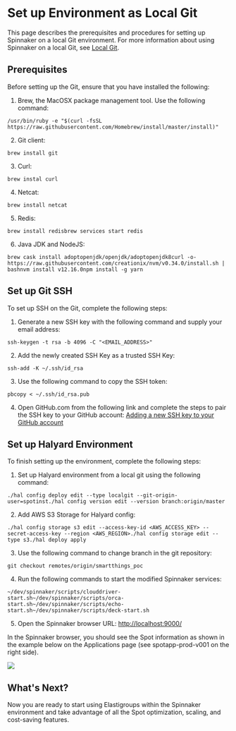 # Set up Environment as Local Git

This page describes the prerequisites and procedures for setting up Spinnaker on a local Git environment. For more information about using Spinnaker on a local Git, see [Local Git](https://spinnaker.io/setup/install/environment/#local-git).

## Prerequisites

Before setting up the Git, ensure that you have installed the following:

1. Brew, the MacOSX package management tool. Use the following command:

`/usr/bin/ruby -e "$(curl -fsSL https://raw.githubusercontent.com/Homebrew/install/master/install)"`

2. Git client:

`brew install git`

3. Curl:

`brew instal curl`

4. Netcat:

`brew install netcat`

5. Redis:

`brew install redisbrew services start redis`

6. Java JDK and NodeJS:

```
brew cask install adoptopenjdk/openjdk/adoptopenjdk8curl -o- https://raw.githubusercontent.com/creationix/nvm/v0.34.0/install.sh | bashnvm install v12.16.0npm install -g yarn
```

## Set up Git SSH

To set up SSH on the Git, complete the following steps:

1. Generate a new SSH key with the following command and supply your email address:

`ssh-keygen -t rsa -b 4096 -C "<EMAIL_ADDRESS>"`

2. Add the newly created SSH Key as a trusted SSH Key:

`ssh-add -K ~/.ssh/id_rsa`

3. Use the following command to copy the SSH token:

`pbcopy < ~/.ssh/id_rsa.pub`

4. Open GitHub.com from the following link and complete the steps to pair the SSH key to your GitHub account: [Adding a new SSH key to your GitHub account](https://docs.github.com/en/free-pro-team@latest/github/authenticating-to-github/adding-a-new-ssh-key-to-your-github-account)

## Set up Halyard Environment

To finish setting up the environment, complete the following steps:

1. Set up Halyard environment from a local git using the following command:

`./hal config deploy edit --type localgit --git-origin-user=spotinst./hal config version edit --version branch:origin/master`

2. Add AWS S3 Storage for Halyard config:

`./hal config storage s3 edit --access-key-id <AWS_ACCESS_KEY> --secret-access-key --region <AWS_REGION>./hal config storage edit --type s3./hal deploy apply`

3. Use the following command to change branch in the git repository:

`git checkout remotes/origin/smartthings_poc`

4. Run the following commands to start the modified Spinnaker services:

```
~/dev/spinnaker/scripts/clouddriver-start.sh~/dev/spinnaker/scripts/orca-start.sh~/dev/spinnaker/scripts/echo-start.sh~/dev/spinnaker/scripts/deck-start.sh
```

5. Open the Spinnaker browser URL: [http://localhost:9000/](http://localhost:9000/#/applications/spotapp/clusters/instanceDetails/spot/i-0b473d5302ae60464)

In the Spinnaker browser, you should see the Spot information as shown in the example below on the Applications page (see spotapp-prod-v001 on the right side).

<img src="/tools-and-provisioning/_media/set up environment as local git_1.png" />

## What's Next?

Now you are ready to start using Elastigroups within the Spinnaker environment and take advantage of all the Spot optimization, scaling, and cost-saving features.
